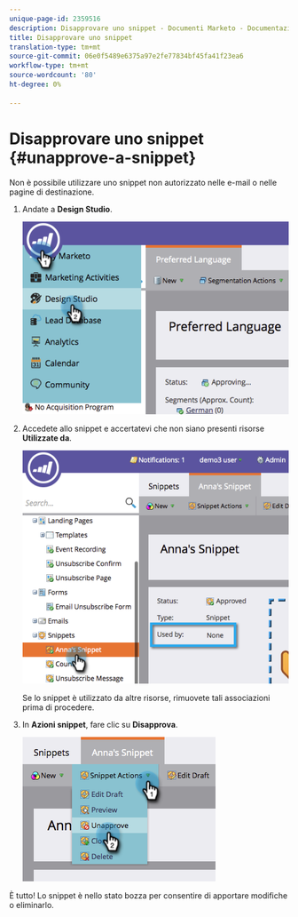 ```yaml
---
unique-page-id: 2359516
description: Disapprovare uno snippet - Documenti Marketo - Documentazione prodotto
title: Disapprovare uno snippet
translation-type: tm+mt
source-git-commit: 06e0f5489e6375a97e2fe77834bf45fa41f23ea6
workflow-type: tm+mt
source-wordcount: '80'
ht-degree: 0%

---
```



# Disapprovare uno snippet {#unapprove-a-snippet}

Non è possibile utilizzare uno snippet non autorizzato nelle e-mail o nelle pagine di destinazione.

1. Andate a **Design Studio**.

   ![](assets/image2014-9-16-10-3a41-3a18.png)

1. Accedete allo snippet e accertatevi che non siano presenti risorse **Utilizzate da**.

   ![](assets/image2014-9-16-10-3a41-3a27.png)

   Se lo snippet è utilizzato da altre risorse, rimuovete tali associazioni prima di procedere.

1. In **Azioni snippet**, fare clic su **Disapprova**.

   ![](assets/image2014-9-16-10-3a41-3a54.png)

È tutto! Lo snippet è nello stato bozza per consentire di apportare modifiche o eliminarlo.
